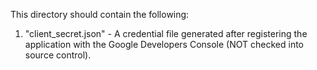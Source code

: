 This directory should contain the following:
1. "client_secret.json" - A credential file generated after registering the application with the Google Developers Console (NOT checked into source control). 